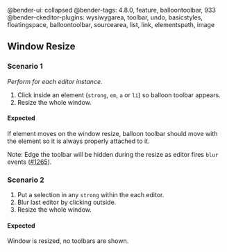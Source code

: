 @bender-ui: collapsed
@bender-tags: 4.8.0, feature, balloontoolbar, 933
@bender-ckeditor-plugins: wysiwygarea, toolbar, undo, basicstyles, floatingspace, balloontoolbar, sourcearea, list, link, elementspath, image

## Window Resize

### Scenario 1

_Perform for each editor instance._

1. Click inside an element (`strong`, `em`, `a` or `li`) so balloon toolbar appears.
1. Resize the whole window.

#### Expected

If element moves on the window resize, balloon toolbar should move with the element so it is always properly attached to it.

Note: Edge the toolbar will be hidden during the resize as editor fires `blur` events ([#1265](https://github.com/ckeditor/ckeditor-dev/issues/1265)).

### Scenario 2

1. Put a selection in any `strong` within the each editor.
1. Blur last editor by clicking outside.
1. Resize the whole window.

#### Expected

Window is resized, no toolbars are shown.
